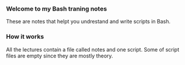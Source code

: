 ### Welcome to my Bash traning notes
These are notes that helpt you undrestand and write scripts in Bash. 

### How it works
All the lectures contain a file called notes and one script. Some of script files are empty since they are mostly theory.

